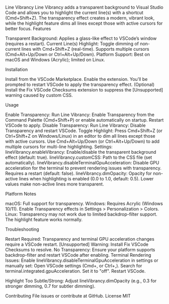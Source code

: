 Line Vibrancy
Line Vibrancy adds a transparent background to Visual Studio Code and allows you to highlight the current line(s) with a shortcut (Cmd+Shift+Z). The transparency effect creates a modern, vibrant look, while the highlight feature dims all lines except those with active cursors for better focus.
Features

Transparent Background: Applies a glass-like effect to VSCode’s window (requires a restart).
Current Line(s) Highlight: Toggle dimming of non-current lines with Cmd+Shift+Z (real-time). Supports multiple cursors (Cmd+Alt+Up/Down or Ctrl+Alt+Up/Down).
Platform Support: Best on macOS and Windows (Acrylic); limited on Linux.

Installation

Install from the VSCode Marketplace.
Enable the extension. You’ll be prompted to restart VSCode to apply the transparency effect.
(Optional) Install the Fix VSCode Checksums extension to suppress the [Unsupported] warning caused by custom CSS.

Usage

Enable Transparency: Run Line Vibrancy: Enable Transparency from the Command Palette (Cmd+Shift+P) or enable automatically on startup. Restart VSCode to apply.
Disable Transparency: Run Line Vibrancy: Disable Transparency and restart VSCode.
Toggle Highlight: Press Cmd+Shift+Z (or Ctrl+Shift+Z on Windows/Linux) in an editor to dim all lines except those with active cursors. Use Cmd+Alt+Up/Down (or Ctrl+Alt+Up/Down) to add multiple cursors for multi-line highlighting.
Settings:
lineVibrancy.enableVibrancy: Enable/disable the transparent background effect (default: true).
lineVibrancy.customCSS: Path to the CSS file (set automatically).
lineVibrancy.disableTerminalGpuAcceleration: Disable GPU acceleration for the terminal to prevent rendering issues with transparency. Requires a restart (default: false).
lineVibrancy.dimOpacity: Opacity for non-active lines when highlighting is enabled (0.0 to 1.0, default: 0.5). Lower values make non-active lines more transparent.



Platform Notes

macOS: Full support for transparency.
Windows: Requires Acrylic (Windows 10/11). Enable Transparency effects in Settings > Personalization > Colors.
Linux: Transparency may not work due to limited backdrop-filter support. The highlight feature works normally.

Troubleshooting

Restart Required: Transparency and terminal GPU acceleration changes require a VSCode restart.
[Unsupported] Warning: Install Fix VSCode Checksums to resolve.
No Transparency: Ensure your platform supports backdrop-filter and restart VSCode after enabling.
Terminal Rendering Issues: Enable lineVibrancy.disableTerminalGpuAcceleration in settings or manually set:
Open VSCode settings (Cmd+, or Ctrl+,).
Search for terminal.integrated.gpuAcceleration.
Set it to "off".
Restart VSCode.


Highlight Too Subtle/Strong: Adjust lineVibrancy.dimOpacity (e.g., 0.3 for stronger dimming, 0.7 for subtler dimming).

Contributing
File issues or contribute at GitHub.
License
MIT
